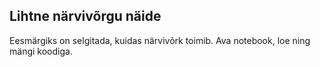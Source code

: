 ## Lihtne närvivõrgu näide

Eesmärgiks on selgitada, kuidas närvivõrk toimib. Ava notebook, loe ning mängi koodiga.